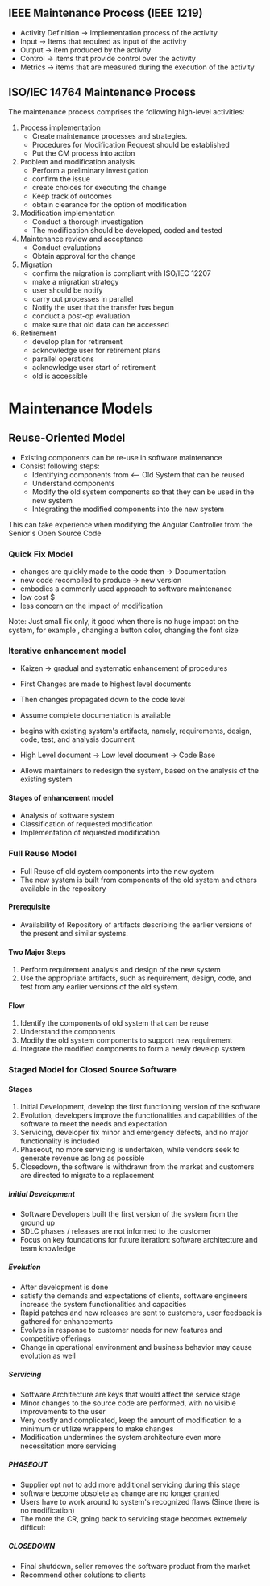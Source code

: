## IEEE Maintenance Process (IEEE 1219)
- Activity Definition -> Implementation process of the activity
- Input -> Items that required as input of the activity
- Output -> item produced by the activity
- Control -> items that provide control over the activity
- Metrics -> items that are measured during the execution of the activity

## ISO/IEC 14764 Maintenance Process

The maintenance process comprises the following high-level activities:
1. Process implementation
	- Create maintenance processes and strategies.
	- Procedures for Modification Request should be established
	 - Put the CM process into action
2. Problem and modification analysis
	- Perform a preliminary investigation
	- confirm the issue
	- create choices for executing the change
	 - Keep track of outcomes
	 - obtain clearance for the option of modification
3. Modification implementation
	- Conduct a thorough investigation
	- The modification should be developed, coded and tested
4. Maintenance review and acceptance
	- Conduct evaluations
	 - Obtain approval for the change
5. Migration
	- confirm the  migration is compliant with ISO/IEC 12207
	 - make a migration strategy
	  - user should be notify
	  - carry out processes in parallel
	- Notify the user that the transfer has begun
	- conduct a post-op evaluation
	- make sure that old data can be accessed
6. Retirement
	- develop plan for retirement
	- acknowledge user for retirement plans
	- parallel operations
	- acknowledge user start of retirement
	- old is accessible

# Maintenance Models

## Reuse-Oriented Model

- Existing components can be re-use in software maintenance
- Consist following steps:
	- Identifying components from <-- Old System that can be reused
	- Understand components
	- Modify the old system components so that they can be used in the new system
	- Integrating the modified components into the new system

This can take experience when modifying the 
Angular Controller from the Senior's Open Source Code
### Quick Fix Model

- changes are quickly made to the code then -> Documentation
- new code recompiled to produce -> new version
- embodies a commonly used approach to software maintenance
- low cost $ 
- less concern on the impact of modification

Note: Just small fix only, it good when there is no huge impact on the system, 
for example , changing a button color, changing the font size


### Iterative enhancement model

- Kaizen -> gradual and systematic enhancement of procedures

- First Changes are made to highest level documents
- Then changes propagated down to the code level
- Assume complete documentation is available
-  begins with existing system's artifacts, namely, requirements, design, code, test, and analysis document
- High Level document -> Low level document -> Code Base
- Allows maintainers to redesign the system, based on the analysis of the existing system

#### Stages of enhancement model
- Analysis of software system
- Classification of requested modification
- Implementation of requested modification

### Full Reuse Model

- Full Reuse of old system components into the new system
-  The new system is built from components of the old system and others available in the repository

#### Prerequisite
- Availability of Repository of artifacts describing the earlier versions of the present and similar systems.

#### Two Major Steps
1. Perform requirement analysis and design of the new system
2. Use the appropriate artifacts, such as requirement, design, code, and test from any earlier versions of the old system.

#### Flow
1. Identify the components of old system that can be reuse
2. Understand the components
3. Modify the old system components to support new requirement
4. Integrate the modified components to form a newly develop system


### Staged Model for Closed Source Software

#### Stages
1. Initial Development, develop the first functioning version of the software
2. Evolution, developers improve the functionalities and capabilities of the software to meet the needs and expectation 
3. Servicing, developer fix minor and emergency defects, and no major functionality is included
4. Phaseout, no more servicing is undertaken, while vendors seek to generate revenue as long as possible
5. Closedown, the software is withdrawn from the market and customers are directed to migrate to a replacement


##### Initial Development

- Software Developers built the first version of the system from the ground up
- SDLC phases / releases are not informed to the customer
- Focus on key foundations for future iteration: software architecture and team knowledge

##### Evolution

- After development is done
- satisfy the demands and expectations of clients, software engineers increase the system functionalities and capacities
- Rapid patches and new releases are sent to customers, user feedback is gathered for enhancements
- Evolves in response to customer needs for new features and competitive offerings
- Change in operational environment and business behavior may cause evolution as well


##### Servicing
- Software Architecture are keys that would affect the service stage
- Minor changes to the source code are performed, with no visible improvements to the user
- Very costly and complicated, keep the amount of modification to a minimum or utilize wrappers to make changes
- Modification undermines the system architecture even more necessitation more servicing

##### PHASEOUT

- Supplier opt not to add more additional servicing during this stage
- software become obsolete as change are no longer granted
- Users have to work around to system's recognized flaws (Since there is no modification)
- The more the CR, going back to servicing stage becomes extremely difficult

##### CLOSEDOWN

- Final shutdown, seller removes the software product from the market
- Recommend other solutions to clients









